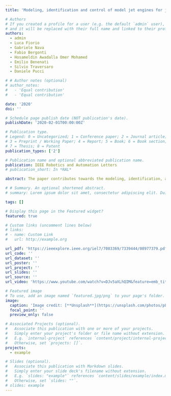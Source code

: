 ```yaml
---
title: 'Modeling, identification and control of model jet engines for jet powered robotics'

# Authors
# If you created a profile for a user (e.g. the default `admin` user), write the username (folder name) here
# and it will be replaced with their full name and linked to their profile.
authors:
  - admin
  - Luca Fiorio
  - Gabriele Nava
  - Fabio Bergonti
  - Hosameldin Awadalla Omer Mohamed
  - Emilio Benenati
  - Silvio Traversaro
  - Daniele Pucci

# # Author notes (optional)
# author_notes:
#   - 'Equal contribution'
#   - 'Equal contribution'

date: '2020'
doi: ''

# Schedule page publish date (NOT publication's date).
publishDate: '2020-02-01T00:00:00Z'

# Publication type.
# Legend: 0 = Uncategorized; 1 = Conference paper; 2 = Journal article;
# 3 = Preprint / Working Paper; 4 = Report; 5 = Book; 6 = Book section;
# 7 = Thesis; 8 = Patent
publication_types: ['2']

# Publication name and optional abbreviated publication name.
publication: IEEE Robotics and Automation Letters
# publication_short: In *RAL*

abstract: The paper contributes towards the modeling, identification, and control of model jet engines. We propose a nonlinear, second order model in order to capture the model jet engines governing dynamics. The model structure is identified by applying sparse identification of nonlinear dynamics, and then the parameters of the model are found via gray-box identification procedures. Once the model has been identified, we approached the control of the model jet engine by designing two control laws. The first is based on the classical Feedback Linearization technique, while the second one on the Sliding Mode control method. The overall methodology has been verified by modeling, identifying and controlling two model jet engines, i.e. P100-RX and P220-RXi developed by JetCat, which provide a maximum thrust of 100 N and 220 N, respectively.

# # Summary. An optional shortened abstract.
# summary: Lorem ipsum dolor sit amet, consectetur adipiscing elit. Duis posuere tellus ac convallis placerat. Proin tincidunt magna sed ex sollicitudin condimentum.

tags: []

# Display this page in the Featured widget?
featured: true

# Custom links (uncomment lines below)
# links:
# - name: Custom Link
#   url: http://example.org

url_pdf: 'https://ieeexplore.ieee.org/iel7/7083369/7339444/08977379.pdf'
url_code: ''
url_dataset: ''
url_poster: ''
url_project: ''
url_slides: ''
url_source: ''
url_video: 'https://www.youtube.com/watch?v=DJv5aXLhQIM&feature=emb_title'

# Featured image
# To use, add an image named `featured.jpg/png` to your page's folder.
image:
  caption: 'Image credit: [**Unsplash**](https://unsplash.com/photos/pLCdAaMFLTE)'
  focal_point: ''
  preview_only: false

# Associated Projects (optional).
#   Associate this publication with one or more of your projects.
#   Simply enter your project's folder or file name without extension.
#   E.g. `internal-project` references `content/project/internal-project/index.md`.
#   Otherwise, set `projects: []`.
projects:
  - example

# Slides (optional).
#   Associate this publication with Markdown slides.
#   Simply enter your slide deck's filename without extension.
#   E.g. `slides: "example"` references `content/slides/example/index.md`.
#   Otherwise, set `slides: ""`.
# slides: example
---
```


<!-- {{% callout note %}}
Click the _Cite_ button above to demo the feature to enable visitors to import publication metadata into their reference management software.
{{% /callout %}}

{{% callout note %}}
Create your slides in Markdown - click the _Slides_ button to check out the example.
{{% /callout %}}

Supplementary notes can be added here, including [code, math, and images](https://wowchemy.com/docs/writing-markdown-latex/). -->
